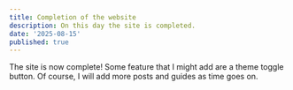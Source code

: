 ```yaml
---
title: Completion of the website
description: On this day the site is completed.
date: '2025-08-15'
published: true
---
```


The site is now complete! Some feature that I might add are a theme toggle button.
Of course, I will add more posts and guides as time goes on.
